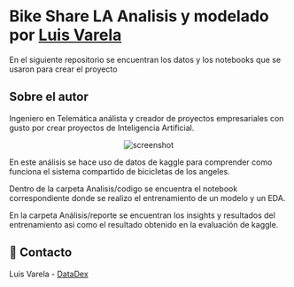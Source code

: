 # Bike Share LA Analisis y modelado por [Luis Varela](https://www.linkedin.com/in/luisvacs/)

En el siguiente repositorio se encuentran los datos y los notebooks que se usaron para crear el proyecto 

## Sobre el autor
Ingeniero en Telemática análista y creador de proyectos empresariales con gusto por crear proyectos de Inteligencia Artificial. 

<div align="center"> 
  <img src="https://cdn.vox-cdn.com/thumbor/wfqju87_tWu3voa0spR4-4H8XAo=/0x0:5661x4414/1200x800/filters:focal(2379x1755:3283x2659)/cdn.vox-cdn.com/uploads/chorus_image/image/63138975/shutterstock_734029624.0.jpg" alt="screenshot" />
</div>


En este análisis se hace uso de datos de kaggle para comprender como funciona el sistema compartido de bicicletas de los angeles.

Dentro de la carpeta Analisis/codigo se encuentra el notebook correspondiente donde se realizo el entrenamiento de un modelo y un EDA.

En la carpeta Análisis/reporte se encuentran los insights y resultados del entrenamiento asi como el resultado obtenido en la evaluación de kaggle.


<!-- Contact -->
## :handshake: Contacto

Luis Varela - [DataDex](https://www.tiktok.com/@datadex)
